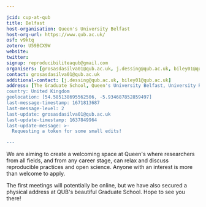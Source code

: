 ```yaml
---

jcid: cup-at-qub
title: Belfast
host-organisation: Queen's University Belfast
host-org-url: https://www.qub.ac.uk/
osf: v9ktq
zotero: U59BCX9W
website: 
twitter: 
signup: reproducibiliteaqub@gmail.com
organisers: [grosasdasilva01@qub.ac.uk, j.dessing@qub.ac.uk, biley01@qub.ac.uk]
contact: grosasdasilva01@qub.ac.uk
additional-contact: [j.dessing@qub.ac.uk, biley01@qub.ac.uk]
address: [The Graduate School, Queen's University Belfast, University Road, Belfast, BT7 1NN]
country: United Kingdom
geolocation: [54.585138695562506, -5.934687852859497]
last-message-timestamp: 1671813687
last-message-level: 2
last-update: grosasdasilva01@qub.ac.uk
last-update-timestamp: 1637849964
last-update-message: >-
  Requesting a token for some small edits!

---
```


We are aiming to create a welcoming space at Queen's where researchers from all fields, and from any career stage, can relax and discuss reproducible practices and open science. Anyone with an interest is more than welcome to apply.

The first meetings will potentially be online, but we have also secured a physical address at QUB's beautiful Graduate School. Hope to see you there!
